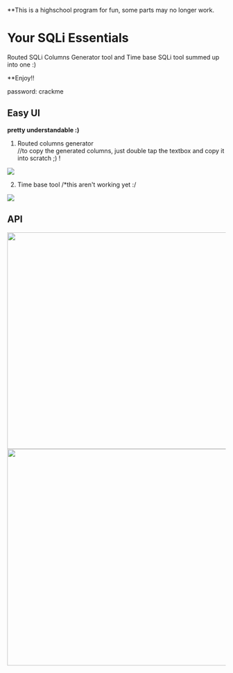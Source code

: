 **This is a highschool program for fun, some parts may no longer work.

# Your SQLi Essentials
Routed SQLi Columns Generator tool and Time base SQLi tool summed up into one :)

**Enjoy!!

password: crackme

##  Easy UI
**pretty understandable :)**

1. Routed columns generator
<br>//to copy the generated columns, just double tap the textbox and copy it into scratch ;) !
<img src="https://danicfonte.cf/imgs/2.jpeg">

2. Time base tool
/*this aren't working yet :/
<img src="https://danicfonte.cf/imgs/3.jpeg">

##  API

<img src="https://danicfonte.cf/imgs/11-1.jpg" width="800px" height="500px">
<img src="https://danicfonte.cf/imgs/Capture1.jpg" width="800px" height="500px">


